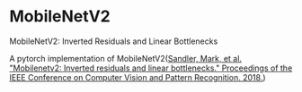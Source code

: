 # MobileNetV2
MobileNetV2: Inverted Residuals and Linear Bottlenecks

A pytorch implementation of MobileNetV2([Sandler, Mark, et al. "Mobilenetv2: Inverted residuals and linear bottlenecks." Proceedings of the IEEE Conference on Computer Vision and Pattern Recognition. 2018.](https://arxiv.org/abs/1801.04381))
